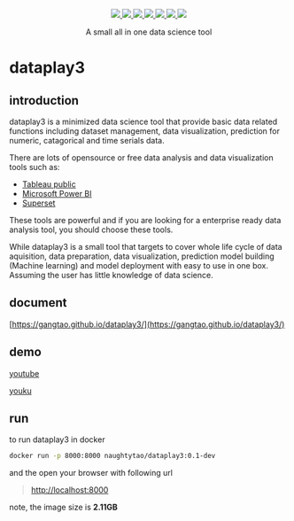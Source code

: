 <p align="center">
  <a href="https://github.com/gangtao/dataplay3/issues">
    <img src="https://img.shields.io/github/issues/gangtao/dataplay3.svg">
  </a>
  <a href="https://github.com/gangtao/dataplay3/network">
    <img src="https://img.shields.io/github/forks/gangtao/dataplay3.svg">
  </a>
  <a href="https://github.com/gangtao/dataplay3/stargazers">
    <img src="https://img.shields.io/github/stars/gangtao/dataplay3.svg">
  </a>
  <a href="https://app.codacy.com/app/gangtao/dataplay3?utm_source=github.com&utm_medium=referral&utm_content=gangtao/dataplay3&utm_campaign=Badge_Grade_Settings">
    <img src="https://api.codacy.com/project/badge/Grade/8e46d2bc99bc4dad990af063c26efb00">
  </a>
  <a href="https://ebertapp.io/github/gangtao/dataplay3">
    <img src="https://ebertapp.io/github/gangtao/dataplay3.svg">
  </a>
  <a href="https://app.codeship.com/projects/336732">
    <img src="https://app.codeship.com/projects/b95bdb50-43c7-0137-cea7-0eb7bfe1a733/status?branch=master">
  </a>
  <a href="https://cloud.docker.com/repository/docker/naughtytao/dataplay3">
    <img src="https://img.shields.io/docker/automated/naughtytao/dataplay3.svg">
  </a>
</p>

<p align="center">
  A small all in one data science tool
</p>

# dataplay3

## introduction
dataplay3 is a minimized data science tool that provide basic data related functions including dataset management, data visualization, prediction for numeric, catagorical and time serials data.

There are lots of opensource or free data analysis and data visualization tools such as:
- [Tableau public](http://uiw.gitee.io/react-markdown-editor/)
- [Microsoft Power BI](https://powerbi.microsoft.com/en-us/)
- [Superset](https://github.com/apache/incubator-superset)

These tools are powerful and if you are looking for a enterprise ready data analysis tool, you should choose these tools.

While dataplay3 is a small tool that targets to cover whole life cycle of data aquisition, data preparation, data visualization, prediction model building (Machine learning) and model deployment with easy to use in one box.  Assuming the user has little knowledge of data science.

## document
[https://gangtao.github.io/dataplay3/](https://gangtao.github.io/dataplay3/)

## demo
[youtube](https://youtu.be/jm83LLYO3Es)

[youku](http://player.youku.com/embed/XNDE0OTI3MjIzMg==)

## run
to run dataplay3 in docker
```bash
docker run -p 8000:8000 naughtytao/dataplay3:0.1-dev
```

and the open your browser with following url
> [http://localhost:8000](http://localhost:8000)

note, the image size is **2.11GB**
